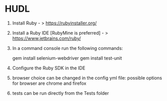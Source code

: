 # HUDL
1) Install Ruby - > https://rubyinstaller.org/

2) Install a Ruby IDE [RubyMine is preferred] - > https://www.jetbrains.com/ruby/

3) In a command console run the following commands:

    gem install selenium-webdriver
    gem install test-unit
    

4) Configure the Ruby SDK in the IDE


5) browser choice can be changed in the config yml file: possible options for browser are chrome and firefox
6) tests can be run directly from the Tests folder
